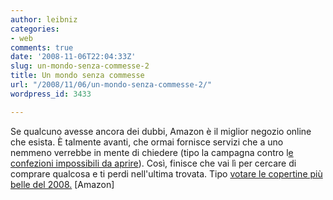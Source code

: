 ```yaml
---
author: leibniz
categories:
- web
comments: true
date: '2008-11-06T22:04:33Z'
slug: un-mondo-senza-commesse-2
title: Un mondo senza commesse
url: "/2008/11/06/un-mondo-senza-commesse-2/"
wordpress_id: 3433

---
```

Se qualcuno avesse ancora dei dubbi, Amazon è il miglior negozio online che esista. È talmente avanti, che ormai fornisce servizi che a uno nemmeno verrebbe in mente di chiedere (tipo la campagna contro l[e confezioni impossibili da aprire](http://www.amazon.com/gp/feature.html/ref=gw_cto_frustration?ie=UTF8&docId=1000276271&pf_rd_p=460712101&pf_rd_s=left-nav-2&pf_rd_t=101&pf_rd_i=507846&pf_rd_m=ATVPDKIKX0DER&pf_rd_r=1DV1Y0XYQW1P56CFMJ61  )). Così, finisce che vai lì per cercare di comprare qualcosa e ti perdi nell'ultima trovata. Tipo [votare le copertine più belle del 2008.](http://www.amazon.com/gp/feature.html/ref=s9alfla_c7_feat-rfc_p?ie=UTF8&docId=1000297241&pf_rd_m=ATVPDKIKX0DER&pf_rd_s=center-7&pf_rd_r=08BGAH28Y0C5EHZB8FCQ&pf_rd_t=101&pf_rd_p=459147001&pf_rd_i=1239030011) [Amazon]
